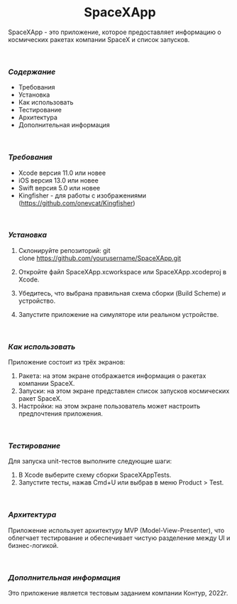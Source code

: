 <!-- #######  HEY, I AM THE SOURCE EDITOR! #########-->
<h1 dir="auto" style="text-align: center;"><strong>SpaceXApp</strong></h1>
<p dir="auto">SpaceXApp - это приложение, которое предоставляет информацию о космических ракетах компании SpaceX и список запусков.</p>
<p dir="auto">&nbsp;</p>
<h3 dir="auto"><em><strong>Содержание</strong></em></h3>
<ul dir="auto">
<li>Требования</li>
<li>Установка</li>
<li>Как использовать</li>
<li>Тестирование</li>
<li>Архитектура</li>
<li>Дополнительная информация</li>
</ul>
<p>&nbsp;</p>
<h3 dir="auto"><em><strong>Требования</strong></em></h3>
<ul dir="auto">
<li>Xcode версия 11.0 или новее</li>
<li>iOS версия 13.0 или новее</li>
<li>Swift версия 5.0 или новее</li>
<li>Kingfisher - для работы с изображениями (<a href="https://github.com/onevcat/Kingfisher">https://github.com/onevcat/Kingfisher</a>)</li>
</ul>
<p>&nbsp;</p>
<h3 dir="auto"><em><strong>Установка</strong></em></h3>
<ol dir="auto">
<li>
<p dir="auto">Склонируйте репозиторий: git clone&nbsp;<a href="https://github.com/yourusername/SpaceXApp.git">https://github.com/yourusername/SpaceXApp.git</a></p>
</li>
<li>
<p dir="auto">Откройте файл SpaceXApp.xcworkspace или SpaceXApp.xcodeproj в Xcode.</p>
</li>
<li>
<p dir="auto">Убедитесь, что выбрана правильная схема сборки (Build Scheme) и устройство.</p>
</li>
<li>
<p dir="auto">Запустите приложение на симуляторе или реальном устройстве.</p>
</li>
</ol>
<p>&nbsp;</p>
<h3 dir="auto"><em><strong>Как использовать</strong></em></h3>
<p dir="auto">Приложение состоит из трёх экранов:</p>
<ol dir="auto">
<li>Ракета: на этом экране отображается информация о ракетах компании SpaceX.</li>
<li>Запуски: на этом экране представлен список запусков космических ракет SpaceX.</li>
<li>Настройки: на этом экране пользователь может настроить предпочтения приложения.</li>
</ol>
<p>&nbsp;</p>
<h3 dir="auto"><em><strong>Тестирование</strong></em></h3>
<p dir="auto">Для запуска unit-тестов выполните следующие шаги:</p>
<ol dir="auto">
<li>В Xcode выберите схему сборки SpaceXAppTests.</li>
<li>Запустите тесты, нажав Cmd+U или выбрав в меню Product &gt; Test.</li>
</ol>
<p>&nbsp;</p>
<h3 dir="auto"><em><strong>Архитектура</strong></em></h3>
<p dir="auto">Приложение использует архитектуру MVP (Model-View-Presenter), что облегчает тестирование и обеспечивает чистую разделение между UI и бизнес-логикой.</p>
<p dir="auto">&nbsp;</p>
<h3 dir="auto"><em><strong>Дополнительная информация</strong></em></h3>
<p dir="auto">Это приложение является тестовым заданием компании Контур, 2022г.</p>
